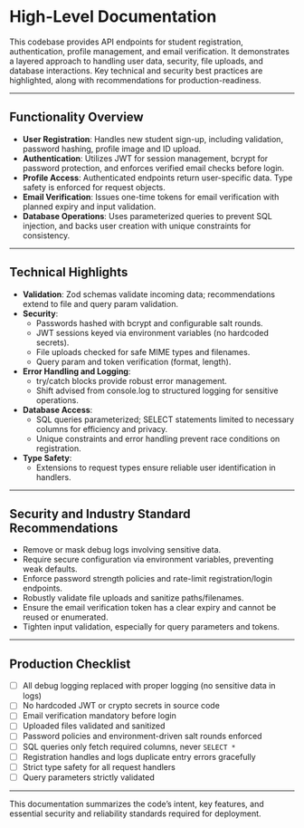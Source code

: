 # High-Level Documentation

This codebase provides API endpoints for student registration, authentication, profile management, and email verification. It demonstrates a layered approach to handling user data, security, file uploads, and database interactions. Key technical and security best practices are highlighted, along with recommendations for production-readiness.

---

## Functionality Overview

- **User Registration**: Handles new student sign-up, including validation, password hashing, profile image and ID upload.
- **Authentication**: Utilizes JWT for session management, bcrypt for password protection, and enforces verified email checks before login.
- **Profile Access**: Authenticated endpoints return user-specific data. Type safety is enforced for request objects.
- **Email Verification**: Issues one-time tokens for email verification with planned expiry and input validation.
- **Database Operations**: Uses parameterized queries to prevent SQL injection, and backs user creation with unique constraints for consistency.

---

## Technical Highlights

- **Validation**: Zod schemas validate incoming data; recommendations extend to file and query param validation.
- **Security**:
  - Passwords hashed with bcrypt and configurable salt rounds.
  - JWT sessions keyed via environment variables (no hardcoded secrets).
  - File uploads checked for safe MIME types and filenames.
  - Query param and token verification (format, length).
- **Error Handling and Logging**:
  - try/catch blocks provide robust error management.
  - Shift advised from console.log to structured logging for sensitive operations.
- **Database Access**:
  - SQL queries parameterized; SELECT statements limited to necessary columns for efficiency and privacy.
  - Unique constraints and error handling prevent race conditions on registration.
- **Type Safety**:
  - Extensions to request types ensure reliable user identification in handlers.

---

## Security and Industry Standard Recommendations

- Remove or mask debug logs involving sensitive data.
- Require secure configuration via environment variables, preventing weak defaults.
- Enforce password strength policies and rate-limit registration/login endpoints.
- Robustly validate file uploads and sanitize paths/filenames.
- Ensure the email verification token has a clear expiry and cannot be reused or enumerated.
- Tighten input validation, especially for query parameters and tokens.

---

## Production Checklist

- [ ] All debug logging replaced with proper logging (no sensitive data in logs)
- [ ] No hardcoded JWT or crypto secrets in source code
- [ ] Email verification mandatory before login
- [ ] Uploaded files validated and sanitized
- [ ] Password policies and environment-driven salt rounds enforced
- [ ] SQL queries only fetch required columns, never `SELECT *`
- [ ] Registration handles and logs duplicate entry errors gracefully
- [ ] Strict type safety for all request handlers
- [ ] Query parameters strictly validated

---

This documentation summarizes the code’s intent, key features, and essential security and reliability standards required for deployment.